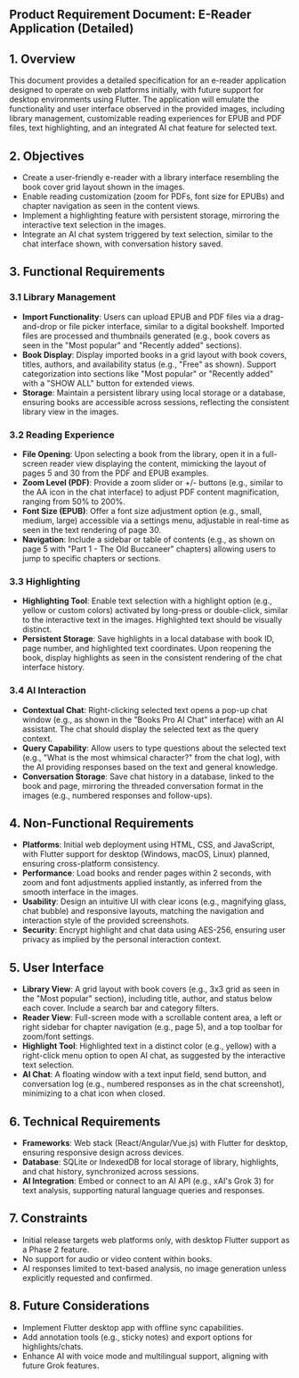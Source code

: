 ## Product Requirement Document: E-Reader Application (Detailed)

## 1. Overview

This document provides a detailed specification for an e-reader application designed to operate on web platforms initially, with future support for desktop environments using Flutter. The application will emulate the functionality and user interface observed in the provided images, including library management, customizable reading experiences for EPUB and PDF files, text highlighting, and an integrated AI chat feature for selected text.

## 2. Objectives

- Create a user-friendly e-reader with a library interface resembling the book cover grid layout shown in the images.
- Enable reading customization (zoom for PDFs, font size for EPUBs) and chapter navigation as seen in the content views.
- Implement a highlighting feature with persistent storage, mirroring the interactive text selection in the images.
- Integrate an AI chat system triggered by text selection, similar to the chat interface shown, with conversation history saved.

## 3. Functional Requirements

### 3.1 Library Management

- **Import Functionality**: Users can upload EPUB and PDF files via a drag-and-drop or file picker interface, similar to a digital bookshelf. Imported files are processed and thumbnails generated (e.g., book covers as seen in the "Most popular" and "Recently added" sections).
- **Book Display**: Display imported books in a grid layout with book covers, titles, authors, and availability status (e.g., "Free" as shown). Support categorization into sections like "Most popular" or "Recently added" with a "SHOW ALL" button for extended views.
- **Storage**: Maintain a persistent library using local storage or a database, ensuring books are accessible across sessions, reflecting the consistent library view in the images.

### 3.2 Reading Experience

- **File Opening**: Upon selecting a book from the library, open it in a full-screen reader view displaying the content, mimicking the layout of pages 5 and 30 from the PDF and EPUB examples.
- **Zoom Level (PDF)**: Provide a zoom slider or +/- buttons (e.g., similar to the AA icon in the chat interface) to adjust PDF content magnification, ranging from 50% to 200%.
- **Font Size (EPUB)**: Offer a font size adjustment option (e.g., small, medium, large) accessible via a settings menu, adjustable in real-time as seen in the text rendering of page 30.
- **Navigation**: Include a sidebar or table of contents (e.g., as shown on page 5 with "Part 1 - The Old Buccaneer" chapters) allowing users to jump to specific chapters or sections.

### 3.3 Highlighting

- **Highlighting Tool**: Enable text selection with a highlight option (e.g., yellow or custom colors) activated by long-press or double-click, similar to the interactive text in the images. Highlighted text should be visually distinct.
- **Persistent Storage**: Save highlights in a local database with book ID, page number, and highlighted text coordinates. Upon reopening the book, display highlights as seen in the consistent rendering of the chat interface history.

### 3.4 AI Interaction

- **Contextual Chat**: Right-clicking selected text opens a pop-up chat window (e.g., as shown in the "Books Pro AI Chat" interface) with an AI assistant. The chat should display the selected text as the query context.
- **Query Capability**: Allow users to type questions about the selected text (e.g., "What is the most whimsical character?" from the chat log), with the AI providing responses based on the text and general knowledge.
- **Conversation Storage**: Save chat history in a database, linked to the book and page, mirroring the threaded conversation format in the images (e.g., numbered responses and follow-ups).

## 4. Non-Functional Requirements

- **Platforms**: Initial web deployment using HTML, CSS, and JavaScript, with Flutter support for desktop (Windows, macOS, Linux) planned, ensuring cross-platform consistency.
- **Performance**: Load books and render pages within 2 seconds, with zoom and font adjustments applied instantly, as inferred from the smooth interface in the images.
- **Usability**: Design an intuitive UI with clear icons (e.g., magnifying glass, chat bubble) and responsive layouts, matching the navigation and interaction style of the provided screenshots.
- **Security**: Encrypt highlight and chat data using AES-256, ensuring user privacy as implied by the personal interaction context.

## 5. User Interface

- **Library View**: A grid layout with book covers (e.g., 3x3 grid as seen in the "Most popular" section), including title, author, and status below each cover. Include a search bar and category filters.
- **Reader View**: Full-screen mode with a scrollable content area, a left or right sidebar for chapter navigation (e.g., page 5), and a top toolbar for zoom/font settings.
- **Highlight Tool**: Highlighted text in a distinct color (e.g., yellow) with a right-click menu option to open AI chat, as suggested by the interactive text selection.
- **AI Chat**: A floating window with a text input field, send button, and conversation log (e.g., numbered responses as in the chat screenshot), minimizing to a chat icon when closed.

## 6. Technical Requirements

- **Frameworks**: Web stack (React/Angular/Vue.js) with Flutter for desktop, ensuring responsive design across devices.
- **Database**: SQLite or IndexedDB for local storage of library, highlights, and chat history, synchronized across sessions.
- **AI Integration**: Embed or connect to an AI API (e.g., xAI's Grok 3) for text analysis, supporting natural language queries and responses.

## 7. Constraints

- Initial release targets web platforms only, with desktop Flutter support as a Phase 2 feature.
- No support for audio or video content within books.
- AI responses limited to text-based analysis, no image generation unless explicitly requested and confirmed.

## 8. Future Considerations

- Implement Flutter desktop app with offline sync capabilities.
- Add annotation tools (e.g., sticky notes) and export options for highlights/chats.
- Enhance AI with voice mode and multilingual support, aligning with future Grok features.